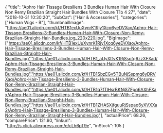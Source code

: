{
	"title": "Aphro Hair Tissage Bresiliens 3 Bundles Human Hair With Closure Non Remy Brazilian Straight Hair Bundles With Closure T1b 4 27",
	"date": "2018-10-31 10:30:20",
	"SubCat": ["Hair & Accessories"],
	"categories": ["Human Wigs - B"],
	"thumbnailImage": "https://ae01.alicdn.com/kf/HTB1exUuXynrK1Rjy1Xcq6yeDVXao/Aphro-Hair-Tissage-Bresiliens-3-Bundles-Human-Hair-With-Closure-Non-Remy-Brazilian-Straight-Hair-Bundles.jpg_220x220.jpg",
	"BigImage": ["https://ae01.alicdn.com/kf/HTB1exUuXynrK1Rjy1Xcq6yeDVXao/Aphro-Hair-Tissage-Bresiliens-3-Bundles-Human-Hair-With-Closure-Non-Remy-Brazilian-Straight-Hair-Bundles.jpg","https://ae01.alicdn.com/kf/HTB1_aUyXtfvK1RjSspfq6zzXFXad/Aphro-Hair-Tissage-Bresiliens-3-Bundles-Human-Hair-With-Closure-Non-Remy-Brazilian-Straight-Hair-Bundles.jpg","https://ae01.alicdn.com/kf/HTB1SbzEGv5TBuNjSspmq6yDRVXaq/Aphro-Hair-Tissage-Bresiliens-3-Bundles-Human-Hair-With-Closure-Non-Remy-Brazilian-Straight-Hair-Bundles.jpg","https://ae01.alicdn.com/kf/HTB1q7fTlHsrBKNjSZFpq6AXhFXax/Aphro-Hair-Tissage-Bresiliens-3-Bundles-Human-Hair-With-Closure-Non-Remy-Brazilian-Straight-Hair-Bundles.jpg","https://ae01.alicdn.com/kf/HTB1ZHASXjfguuRjSspaq6yXVXXa2/Aphro-Hair-Tissage-Bresiliens-3-Bundles-Human-Hair-With-Closure-Non-Remy-Brazilian-Straight-Hair-Bundles.jpg"],
	"actualPrice": 68.26,
	"comparePrice": 121.90,
	"linkurl": "http://s.click.aliexpress.com/e/cLh6pT9e",
	"inStock": 105
}

